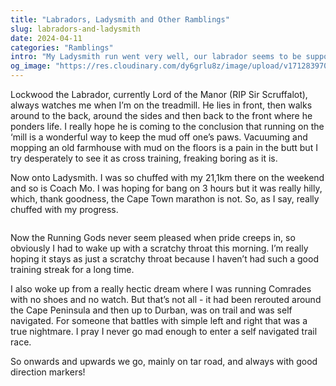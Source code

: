 ```yaml
---
title: "Labradors, Ladysmith and Other Ramblings"
slug: labradors-and-ladysmith
date: 2024-04-11
categories: "Ramblings"
intro: "My Ladysmith run went very well, our labrador seems to be supportive of my treadmill preferences, and my nightmares probably don't need a a psychotherapist to explain. So all in all, things are on the up."
og_image: "https://res.cloudinary.com/dy6grlu8z/image/upload/v1712839707/agcjqdxcussytkslgvuh.jpg"
---
```


Lockwood the Labrador, currently Lord of the Manor (RIP Sir Scruffalot), always watches me when I’m on the treadmill. He lies in front, then walks around to the back, around the sides and then back to the front where he ponders life. I really hope he is coming to the conclusion that running on the ‘mill is a wonderful way to keep the mud off one’s paws. Vacuuming and mopping an old farmhouse with mud on the floors is a pain in the butt but I try desperately to see it as cross training, freaking boring as it is.

Now onto Ladysmith. I was so chuffed with my 21,1km there on the weekend and so is Coach Mo. I was hoping for bang on 3 hours but it was really hilly, which, thank goodness, the Cape Town marathon is not. So, as I say, really chuffed with my progress.

<img src="https://res.cloudinary.com/dy6grlu8z/image/upload/v1712839706/k54rkosthbtuvwi1dgba.jpg" alt="">

Now the Running Gods never seem pleased when pride creeps in, so obviously I had to wake up with a scratchy throat this morning. I’m really hoping it stays as just a scratchy throat because I haven’t had such a good training streak for a long time.

I also woke up from a really hectic dream where I was running Comrades with no shoes and no watch. But that’s not all - it had been rerouted around the Cape Peninsula and then up to Durban, was on trail and was self navigated. For someone that battles with simple left and right that was a true nightmare. I pray I never go mad enough to enter a self navigated trail race.

So onwards and upwards we go, mainly on tar road, and always with good direction markers!
